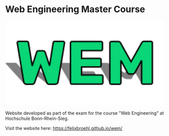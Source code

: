 # Web Engineering Master Course

<img src="assets/img/logo.svg" alt="logo" style="zoom:300%;" />

Website developed as part of the exam for the course "Web Engineering" at Hochschule Bonn-Rhein-Sieg.

Visit the website here: https://felixbroehl.github.io/wem/